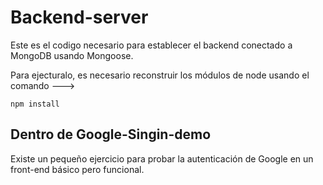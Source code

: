 # Backend-server

Este es el codigo necesario para establecer el backend conectado a MongoDB usando Mongoose.

Para ejecturalo, es necesario reconstruir los módulos de node usando el comando ---> 

``` 
npm install 
```

## Dentro de Google-Singin-demo
Existe un pequeño ejercicio para probar la autenticación de Google en un front-end básico pero funcional.

